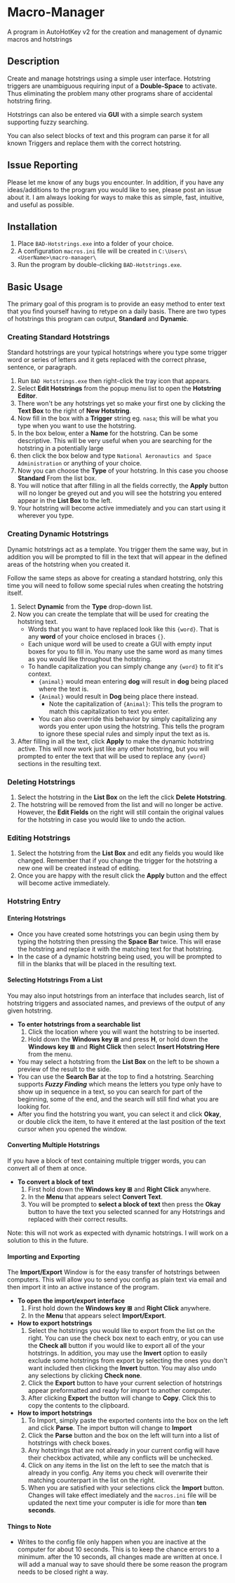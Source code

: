 # Macro-Manager

A program in AutoHotKey v2 for the creation and management of dynamic macros and hotstrings

## Description

Create and manage hotstrings using a simple user interface. Hotstring triggers are unambiguous requiring input of a **Double-Space** to activate. Thus eliminating the problem many other programs share of accidental hotstring firing.

Hotstrings can also be entered via **GUI** with a simple search system supporting fuzzy searching.

You can also select blocks of text and this program can parse it for all known Triggers and replace them with the correct hotstring.

## Issue Reporting

Please let me know of any bugs you encounter. In addition, if you have any ideas/additions to the program you would like to see, please post an issue about it. I am always looking for ways to make this as simple, fast, intuitive, and useful as possible.

## Installation

1. Place `BAD-Hotstrings.exe` into a folder of your choice.
2. A configuration `macros.ini` file will be created in `C:\Users\<UserName>\macro-manager\`
3. Run the program by double-clicking `BAD-Hotstrings.exe`.

## Basic Usage

The primary goal of this program is to provide an easy method to enter text that you find yourself having to retype on a daily basis. 
There are two types of hotstrings this program can output, **Standard** and **Dynamic**.


### Creating Standard Hotstrings

Standard hotstrings are your typical hotstrings where you type some trigger word or series of letters and it gets replaced with the correct phrase, sentence, or paragraph.

1. Run `BAD Hotstrings.exe` then right-click the tray icon that appears.
2. Select **Edit Hotstrings** from the popup menu list to open the **Hotstring Editor**.
3. There won't be any hotstrings yet so make your first one by clicking the **Text Box** to the right of **New Hotstring**.
4. Now fill in the box with a **Trigger** string eg. `nasa`; this will be what you type when you want to use the hotstring.
5. In the box below, enter a **Name** for the hotstring. Can be some descriptive. This will be very useful when you are searching for the hotstring in a potentially large
6. then click the box below and type `National Aeronautics and Space Administration` or anything of your choice.
7. Now you can choose the **Type** of your hotstring. In this case you choose **Standard** From the list box.
8. You will notice that after filling in all the fields correctly, the **Apply** button will no longer be greyed out and you will see the hotstring you entered appear in the **List Box** to the left.
9. Your hotstring will become active immediately and you can start using it wherever you type.

### Creating Dynamic Hotstrings

Dynamic hotstrings act as a template. You trigger them the same way, but in addition you will be prompted to fill in the text that will appear in the defined areas of the hotstring when you created it.

Follow the same steps as above for creating a standard hotstring, only this time you will need to follow some special rules when creating the hotstring itself.

1. Select **Dynamic** from the **Type** drop-down list.
2. Now you can create the template that will be used for creating the hotstring text.
    - Words that you want to have replaced look like this `{word}`. That is any **word** of your choice enclosed in braces `{}`.
    - Each unique word will be used to create a GUI with empty input boxes for you to fill in. You many use the same word as many times as you would like throughout the hotstring.
    - To handle capitalization you can simply change any `{word}` to fit it's context.
      - `{animal}` would mean entering **dog** will result in **dog** being placed where the text is.
      - `{Animal}` would result in **Dog** being place there instead.
        - Note the capitalization of `{Animal}`: This tells the program to match this capitalization to text you enter.
      - You can also override this behavior by simply capitalizing any words you enter upon using the hotstring. This tells the program to ignore these special rules and simply input the text as is.
3. After filling in all the text, click **Apply** to make the dynamic hotstring active. This will now work just like any other hotstring, but you will prompted to enter the text that will be used to replace any `{word}` sections in the resulting text.

### Deleting Hotstrings

1. Select the hotstring in the **List Box** on the left the click **Delete Hotstring**.
2. The hotstring will be removed from the list and will no longer be active. However, the **Edit Fields** on the right will still contain the original values for the hotstring in case you would like to undo the action.

### Editing Hotstrings

1. Select the hotstring from the **List Box** and edit any fields you would like changed. Remember that if you change the trigger for the hotstring a new one will be created instead of editing.
2. Once you are happy with the result click the **Apply** button and the effect will become active immediately.

### Hotstring Entry

#### Entering Hotstrings

- Once you have created some hotstrings you can begin using them by typing the hotstring then pressing the **Space Bar** twice. This will erase the hotstring and replace it with the matching text for that hotstring.
- In the case of a dynamic hotstring being used, you will be prompted to fill in the blanks that will be placed in the resulting text.

#### Selecting Hotstrings From a List

You may also input hotstrings from an interface that includes search, list of hotstring triggers and associated names, and previews of the output of any given hotstring.

- **To enter hotstrings from a searchable list**
  1. Click the location where you will want the hotstring to be inserted.
  2. Hold down the **Windows key &#8862;** and press **H**, or hold down the **Windows key &#8862;** and **Right Click** then select **Insert Hotstring Here** from the menu.
- You may select a hotstring from the **List Box** on the left to be shown a preview of the result to the side.
- You can use the **Search Bar** at the top to find a hotstring. Searching supports ***Fuzzy Finding*** which means the letters you type only have to show up in sequence in a text, so you can search for part of the beginning, some of the end, and the search will still find what you are looking for.
- After you find the hotstring you want, you can select it and click **Okay**, or double click the item, to have it entered at the last position of the text cursor when you opened the window.

#### Converting Multiple Hotstrings

If you have a block of text containing multiple trigger words, you can convert all of them at once.

- **To convert a block of text**
   1. First hold down the **Windows key &#8862;** and **Right Click** anywhere.
   2. In the **Menu** that appears select **Convert Text**.
   3. You will be prompted to **select a block of text** then press the **Okay** button to have the text you selected scanned for any Hotstrings and replaced with their correct results.

Note: this will not work as expected with dynamic hotstrings. I will work on a solution to this in the future.

#### Importing and Exporting

The **Import/Export** Window is for the easy transfer of hotstrings between computers. This will allow you to send you config as plain text via email and then import it into an active instance of the program.

- **To open the import/export interface**
  1. First hold down the **Windows key &#8862;** and **Right Click** anywhere.
  2. In the **Menu** that appears select **Import/Export**.
- **How to export hotstrings**
  1. Select the hotstrings you would like to export from the list on the right. You can use the check box next to each entry, or you can use the **Check all** button if you would like to export all of the your hotstrings. In addition, you may use the **Invert** option to easily exclude some hotstrings from export by selecting the ones you don't want included then clicking the **Invert** button. You may also undo any selections by clicking **Check none**.
  2. Click the **Export** button to have your current selection of hotstrings appear preformatted and ready for import to another computer.
  3. After clicking **Export** the button will change to **Copy**. Click this to copy the contents to the clipboard.
- **How to import hotstrings**
  1. To Import, simply paste the exported contents into the box on the left and click **Parse**. The import button will change to **Import**
  2. Click the **Parse** button and the box on the left will turn into a list of hotstrings with check boxes.
  3. Any hotstrings that are not already in your current config will have their checkbox activated, while any conflicts will be unchecked.
  4. Click on any items in the list on the left to see the match that is already in you config. Any items you check will overwrite their matching counterpart in the list on the right.
  5. When you are satisfied with your selections click the **Import** button. Changes will take effect imediately and the `macros.ini` file will be updated the next time your computer is idle for more than **ten seconds**.

#### Things to Note

- Writes to the config file only happen when you are inactive at the computer for about 10 seconds. This is to keep the chance errors to a minimum. after the 10 seconds, all changes made are written at once. I will add a manual way to save should there be some reason the program needs to be closed right a way.
